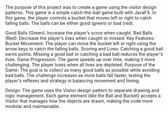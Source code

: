 The purpose of this project was to create a game using the  visitor design patterns.
This game is a simple catch-the-ball game built with JavaFX. In this game, the player controls a bucket that moves left or right to catch falling balls. The balls can be either good (green) or bad (red):

Good Balls (Green): Increase the player’s score when caught.
Bad Balls (Red): Decrease the player’s lives when caught or missed.
Key Features:
Bucket Movement: The player can move the bucket left or right using the arrow keys to catch the falling balls.
Scoring and Lives:
Catching a good ball earns points.
Missing a good ball or catching a bad ball reduces the player's lives.
Game Progression:
The game speeds up over time, making it more challenging.
The player loses when all lives are depleted.
Purpose of the Game:
The goal is to collect as many good balls as possible while avoiding bad balls. The challenge increases as more balls fall faster, testing the player's reflexes and strategy in balancing movement and timing.

Design:
The game uses the Visitor design pattern to separate drawing and logic management. Each game element (like the Ball and Bucket) accepts a Visitor that manages how the objects are drawn, making the code more modular and maintainable.








